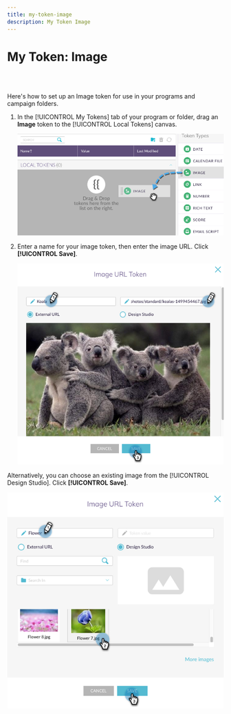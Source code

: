 ```yaml
---
title: my-token-image
description: My Token Image
---
```


# My Token: Image

<br>&nbsp;

Here's how to set up an Image token for use in your programs and campaign folders.

1. In the [!UICONTROL My Tokens] tab of your program or folder, drag an **Image** token to the [!UICONTROL Local Tokens] canvas.

   ![Image One](/help/sky/assets/my-tokens/my-token-image/my-token-image-1.png)

1. Enter a name for your image token, then enter the image URL. Click **[!UICONTROL Save]**.

   ![Image Two](/help/sky/assets/my-tokens/my-token-image/my-token-image-2.png)

Alternatively, you can choose an existing image from the [!UICONTROL Design Studio]. Click **[!UICONTROL Save]**.

   ![Image Three](/help/sky/assets/my-tokens/my-token-image/my-token-image-3.png)

